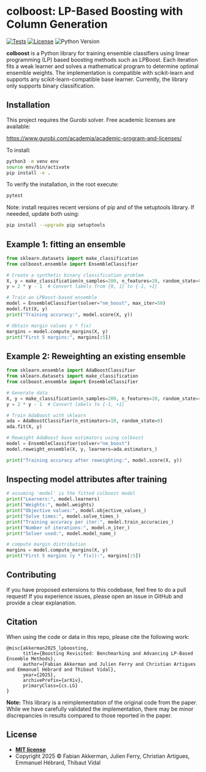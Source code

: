 # colboost: LP-Based Boosting with Column Generation

[![Tests](https://github.com/frakkerman/colboost/actions/workflows/test.yml/badge.svg)](https://github.com/frakkerman/colboost/actions/workflows/test.yml)
[![License](https://img.shields.io/github/license/frakkerman/colboost)](https://github.com/frakkerman/colboost/blob/master/LICENSE)
![Python Version](https://img.shields.io/badge/python-%3E=3.11-blue)


**colboost** is a Python library for training ensemble classifiers using linear programming (LP) based boosting methods such as LPBoost. Each iteration fits a weak learner and solves a mathematical program to determine optimal ensemble weights. The implementation is compatible with scikit-learn and supports any scikit-learn-compatible base learner. Currently, the library only supports binary classification.

## Installation

This project requires the Gurobi solver. Free academic licenses are available:

https://www.gurobi.com/academia/academic-program-and-licenses/

To install:

```bash
python3 -m venv env
source env/bin/activate
pip install -e .
```

To verify the installation, in the root execute:

```bash
pytest
```

Note: install requires recent versions of pip and of the setuptools library. If neeeded, update both using:

```bash
pip install --upgrade pip setuptools
```

## Example 1: fitting an ensemble

```python
from sklearn.datasets import make_classification
from colboost.ensemble import EnsembleClassifier

# Create a synthetic binary classification problem
X, y = make_classification(n_samples=200, n_features=20, random_state=0)
y = 2 * y - 1  # Convert labels from {0, 1} to {-1, +1}

# Train an LPBoost-based ensemble
model = EnsembleClassifier(solver="nm_boost", max_iter=50)
model.fit(X, y)
print("Training accuracy:", model.score(X, y))

# Obtain margin values y * f(x)
margins = model.compute_margins(X, y)
print("First 5 margins:", margins[:5])

```

## Example 2: Reweighting an existing ensemble

```python
from sklearn.ensemble import AdaBoostClassifier
from sklearn.datasets import make_classification
from colboost.ensemble import EnsembleClassifier

# Generate data
X, y = make_classification(n_samples=200, n_features=20, random_state=42)
y = 2 * y - 1  # Convert labels to {-1, +1}

# Train AdaBoost with sklearn
ada = AdaBoostClassifier(n_estimators=10, random_state=0)
ada.fit(X, y)

# Reweight AdaBoost base estimators using colboost
model = EnsembleClassifier(solver="nm_boost")
model.reweight_ensemble(X, y, learners=ada.estimators_)

print("Training accuracy after reweighting:", model.score(X, y))
```

## Inspecting model attributes after training

```python
# assuming 'model' is the fitted colboost model
print("Learners:", model.learners) 
print("Weights:", model.weights) 
print("Objective values:", model.objective_values_)
print("Solve times:", model.solve_times_)    
print("Training accuracy per iter:", model.train_accuracies_)
print("Number of iterations:", model.n_iter_)
print("Solver used:", model.model_name_)

# compute margin distribution
margins = model.compute_margins(X, y)
print("First 5 margins (y * f(x)):", margins[:5])
```

## Contributing

If you have proposed extensions to this codebase, feel free to do a pull request! If you experience issues, please open an issue in GitHub and provide a clear explanation.

## Citation

When using the code or data in this repo, please cite the following work:

```
@misc{akkerman2025_lpboosting,
      title={Boosting Revisited: Benchmarking and Advancing LP-Based Ensemble Methods}, 
      author={Fabian Akkerman and Julien Ferry and Christian Artigues and Emmanuel Hébrard and Thibaut Vidal},
      year={2025},
      archivePrefix={arXiv},
      primaryClass={cs.LG}
}
```

**Note:** This library is a reimplementation of the original code from the paper. While we have carefully validated the implementation, there may be minor discrepancies in results compared to those reported in the paper.

## License

- **[MIT license](http://opensource.org/licenses/mit-license.php)**
- Copyright 2025 © Fabian Akkerman, Julien Ferry, Christian Artigues, Emmanuel Hébrard, Thibaut Vidal
